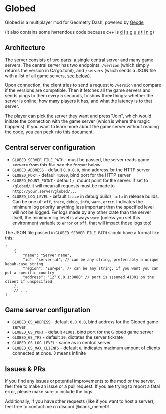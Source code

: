 # Globed

Globed is a multiplayer mod for Geometry Dash, powered by [Geode](https://geode-sdk.org/)

(it also contains some horrendous code because c++ is [d](https://discord.com/channels/911701438269386882/979402752121765898/1151912806547980298) [i](https://discord.com/channels/911701438269386882/979402752121765898/1151926981055762522) [s](https://discord.com/channels/911701438269386882/979402752121765898/1151927430647394447) [g](https://discord.com/channels/911701438269386882/979402752121765898/1151934883275481128) [u](https://discord.com/channels/911701438269386882/979402752121765898/1151946817148297326) [s](https://discord.com/channels/911701438269386882/979402752121765898/1151947984091742418) [t](https://discord.com/channels/911701438269386882/979402752121765898/1151948856163049472) [i](https://discord.com/channels/911701438269386882/979402752121765898/1151949459996024883) [n](https://discord.com/channels/911701438269386882/979402752121765898/1151949873944481832) [g](https://discord.com/channels/911701438269386882/979402752121765898/1151960760579272836))

## Architecture

The server consists of two parts: a single central server and many game servers. The central server has two endpoints: `/version` (which simply returns the version in Cargo.toml), and `/servers` (which sends a JSON file with a list of all game servers, [see below](#central-server-configuration)).

Upon connection, the client tries to send a request to `/version` and compare if the versions are compatible. Then it fetches all the game servers and sends pings to them every 5 seconds, to show three things: whether the server is online, how many players it has, and what the latency is to that server.

The player can pick the server they want and press "Join", which would initiate the connection with the game server (which is where the magic happens). If you want to learn more about the game server without reading the code, you can peek into [this document](server/game/protocol.md).

## Central server configuration

* `GLOBED_SERVER_FILE_PATH` - must be passed, the server reads game servers from this file. see the format below.
* `GLOBED_ADDRESS` - default `0.0.0.0`, bind address for the HTTP server
* `GLOBED_PORT` - default `41000`, bind port for the HTTP server
* `GLOBED_MOUNT_POINT` - default `/`, mount point for the server. if set to `/globed/` it will mean all requests must be made to `http://your.server/globed/...`
* `GLOBED_LOG_LEVEL` - default `trace` in debug builds, `info` in release builds. Can be one of: `off`, `trace`, `debug`, `info`, `warn`, `error`. Indicates the minimum log priority, anything less important than the specified level will not be logged. For logs made by any other crate than the server itself, the minimum log level is always `warn` (unless you set this environment variable to `error` or `off`, that will impact those logs too)

The JSON file passed in `GLOBED_SERVER_FILE_PATH` should have a format like this:

```json5
[
    {
        "name": "Server name",
        "id": "server-id", // can be any string, preferrably a unique kebab-case string
        "region": "Europe", // can be any string, if you want you can put a specific country
        "address": "127.0.0.1:8080" // port is assumed 41001 on the client if unspecified
    },
    // ...
]
```

## Game server configuration

* `GLOBED_GS_ADDRESS` - default `0.0.0.0`, bind address for the Globed game server
* `GLOBED_GS_PORT` - default `41001`, bind port for the Globed game server
* `GLOBED_GS_TPS` - default `30`, dictates the server tickrate
* `GLOBED_GS_LOG_LEVEL` - same as in central server
* `GLOBED_GS_MAX_CLIENTS` - default `0`, indicates maximum amount of clients connected at once. 0 means infinite

## Issues & PRs

If you find any issues or potential improvements to the mod or the server, feel free to make an issue or a pull request. If you are trying to report a fatal error, please make sure to include the logs.

Additionally, if you have other requests (like if you want to host a server), feel free to contact me on discord @dank_meme01